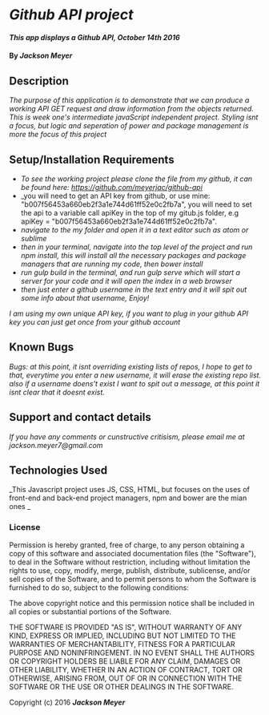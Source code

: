 # _Github API project_

#### _This app displays a Github API, October 14th 2016_

#### By _**Jackson Meyer**_

## Description

_The purpose of this application is to demonstrate that we can produce a working API GET request and draw information from the objects returned.  This is week one's intermediate javaScript independent project. Styling isnt a focus, but logic and seperation of power and package management is more the focus of this project_

## Setup/Installation Requirements

* _To see the working project please clone the file from my github, it can be found here: https://github.com/meyerjac/github-api_
* _you will need to get an API key from github, or use mine: "b007f56453a660eb2f3a1e744d61ff52e0c2fb7a", you will need to set the api to a variable call apiKey in the top of my gitub.js folder, e.g apiKey = "b007f56453a660eb2f3a1e744d61ff52e0c2fb7a".
* _navigate to the my folder and open it in a text editor such as atom or sublime_
* _then in your terminal, navigate into the top level of the project and run npm install, this will install all the necessary packages and package managers that are running my code, then bower install_
* _run gulp build in the terminal, and run gulp serve which will start a server for your code and it will open the index in a web browser_
* _then just enter a github username in the text entry and it will spit out some info about that username, Enjoy!_

_I am using my own unique API key, if you want to plug in your github API key you can just get once from your github account_

## Known Bugs

_Bugs: at this point, it isnt overriding existing lists of repos, I hope to get to that, everytime you enter a new username, it will erase the existing repo list. also if a username doens't exist I want to spit out a message, at this point it isnt clear that it doesnt exist._

## Support and contact details

_If you have any comments or cunstructive critisism, please email me at jackson.meyer7@gmail.com_

## Technologies Used

_This Javascript project uses JS, CSS, HTML, but focuses on the uses of front-end and back-end project managers, npm and bower are the mian ones _

### License

Permission is hereby granted, free of charge, to any person obtaining a copy of this software and associated documentation files (the "Software"), to deal in the Software without restriction, including without limitation the rights to use, copy, modify, merge, publish, distribute, sublicense, and/or sell copies of the Software, and to permit persons to whom the Software is furnished to do so, subject to the following conditions:

The above copyright notice and this permission notice shall be included in all copies or substantial portions of the Software.

THE SOFTWARE IS PROVIDED "AS IS", WITHOUT WARRANTY OF ANY KIND, EXPRESS OR IMPLIED, INCLUDING BUT NOT LIMITED TO THE WARRANTIES OF MERCHANTABILITY, FITNESS FOR A PARTICULAR PURPOSE AND NONINFRINGEMENT. IN NO EVENT SHALL THE AUTHORS OR COPYRIGHT HOLDERS BE LIABLE FOR ANY CLAIM, DAMAGES OR OTHER LIABILITY, WHETHER IN AN ACTION OF CONTRACT, TORT OR OTHERWISE, ARISING FROM, OUT OF OR IN CONNECTION WITH THE SOFTWARE OR THE USE OR OTHER DEALINGS IN THE SOFTWARE.

Copyright (c) 2016 **_Jackson Meyer_**
